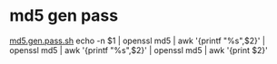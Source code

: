 # md5 gen pass

[md5.gen.pass.sh](http://md5.gen.pass.sh/)
echo -n $1 | openssl md5 | awk '{printf "%s",$2}' | openssl md5 | awk '{printf "%s",$2}' | openssl md5 | awk '{print $2}'